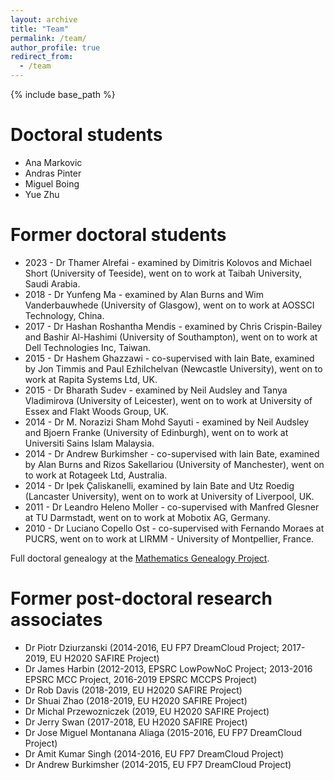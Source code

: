 ```yaml
---
layout: archive
title: "Team"
permalink: /team/
author_profile: true
redirect_from:
  - /team
---
```


{% include base_path %}


Doctoral students
======
* Ana Markovic 
* Andras Pinter
* Miguel Boing
* Yue Zhu

Former doctoral students
======
* 2023 - Dr Thamer Alrefai - examined by Dimitris Kolovos and Michael Short (University of Teeside), went on to work at Taibah University, Saudi Arabia.
* 2018 - Dr Yunfeng Ma - examined by Alan Burns and Wim Vanderbauwhede (University of Glasgow), went on to work at AOSSCI Technology, China.
* 2017 - Dr Hashan Roshantha Mendis - examined by Chris Crispin-Bailey and Bashir Al-Hashimi (University of Southampton), went on to work at Dell Technologies Inc, Taiwan.
* 2015 - Dr Hashem Ghazzawi - co-supervised with Iain Bate, examined by Jon Timmis and Paul Ezhilchelvan (Newcastle University), went on to work at Rapita Systems Ltd, UK.
* 2015 - Dr Bharath Sudev - examined by Neil Audsley and Tanya Vladimirova (University of Leicester), went on to work at University of Essex and Flakt Woods Group, UK.
* 2014 - Dr M. Norazizi Sham Mohd Sayuti - examined by Neil Audsley and Bjoern Franke (University of Edinburgh), went on to work at Universiti Sains Islam Malaysia.
* 2014 - Dr Andrew Burkimsher - co-supervised with Iain Bate, examined by Alan Burns and Rizos Sakellariou (University of Manchester), went on to work at Rotageek Ltd, Australia.
* 2014 - Dr Ipek Çaliskanelli, examined by Iain Bate and Utz Roedig (Lancaster University), went on to work at University of Liverpool, UK.
* 2011 - Dr Leandro Heleno Moller - co-supervised with Manfred Glesner at TU Darmstadt, went on to work at Mobotix AG, Germany.
* 2010 - Dr Luciano Copello Ost - co-supervised with Fernando Moraes at PUCRS, went on to work at LIRMM - University of Montpellier, France.

Full doctoral genealogy at the [Mathematics Genealogy Project](https://www.genealogy.math.ndsu.nodak.edu/id.php?id=200348).

Former post-doctoral research associates
======
* Dr Piotr Dziurzanski (2014-2016, EU FP7 DreamCloud Project; 2017-2019, EU H2020 SAFIRE Project)
* Dr James Harbin (2012-2013, EPSRC LowPowNoC Project; 2013-2016 EPSRC MCC Project, 2016-2019 EPSRC MCCPS Project)
* Dr Rob Davis (2018-2019, EU H2020 SAFIRE Project)
* Dr Shuai Zhao (2018-2019, EU H2020 SAFIRE Project)
* Dr Michal Przewozniczek (2019, EU H2020 SAFIRE Project)
* Dr Jerry Swan (2017-2018, EU H2020 SAFIRE Project)
* Dr Jose Miguel Montanana Aliaga (2015-2016, EU FP7 DreamCloud Project)
* Dr Amit Kumar Singh (2014-2016, EU FP7 DreamCloud Project)
* Dr Andrew Burkimsher (2014-2015, EU FP7 DreamCloud Project)


